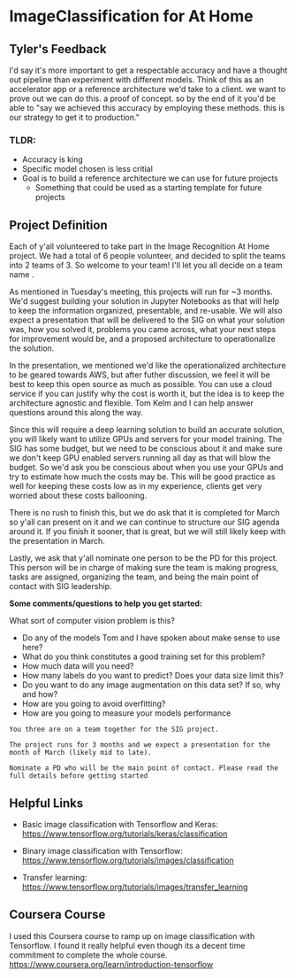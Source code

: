 # ImageClassification for At Home

## Tyler's Feedback
I'd say it's more important to get a respectable accuracy and have a thought out pipeline than experiment with different models. Think of this as an accelerator app or a reference architecture we'd take to a client. we want to prove out we can do this. a proof of concept. so by the end of it you'd be able to "say we achieved this accuracy by employing these methods. this is our strategy to get it to production."

### TLDR:
* Accuracy is king
* Specific model chosen is less critial
* Goal is to build a reference architecture we can use for future projects
  * Something that could be used as a starting template for future projects

## Project Definition
 
Each of y'all volunteered to take part in the Image Recognition At Home project. We had a total of 6 people volunteer, and decided to split the teams into 2 teams of 3. So welcome to your team! I'll let you all decide on a team name .
 
As mentioned in Tuesday's meeting, this projects will run for ~3 months. We'd suggest building your solution in Jupyter Notebooks as that will help to keep the information organized, presentable, and re-usable. We will also expect a presentation that will be delivered to the SIG on what your solution was, how you solved it, problems you came across, what your next steps for improvement would be, and a proposed architecture to operationalize the solution.
 
In the presentation, we mentioned we'd like the operationalized architecture to be geared towards AWS, but after futher discussion, we feel it will be best to keep this open source as much as possible. You can use a cloud service if you can justify why the cost is worth it, but the idea is to keep the architecture agnostic and flexible. Tom Kelm and I can help answer questions around this along the way.
 
Since this will require a deep learning solution to build an accurate solution, you will likely want to utilize GPUs and servers for your model training. The SIG has some budget, but we need to be conscious about it and make sure we don't keep GPU enabled servers running all day as that will blow the budget. So we'd ask you be conscious about when you use your GPUs and try to estimate how much the costs may be. This will be good practice as well for keeping these costs low as in my experience, clients get very worried about these costs ballooning. 
 
There is no rush to finish this, but we do ask that it is completed for March so y'all can present on it and we can continue to structure our SIG agenda around it. If you finish it sooner, that is great, but we will still likely keep with the presentation in March.
 
Lastly, we ask that y'all nominate one person to be the PD for this project. This person will be in charge of making sure the team is making progress, tasks are assigned, organizing the team, and being the main point of contact with SIG leadership.
 
__Some comments/questions to help you get started:__
	
What sort of computer vision problem is this?
* Do any of the models Tom and I have spoken about make sense to use here?
* What do you think constitutes a good training set for this problem?
* How much data will you need?
* How many labels do you want to predict? Does your data size limit this?
* Do you want to do any image augmentation on this data set? If so, why and how?
* How are you going to avoid overfitting?
* How are you going to measure your models performance
 


```
You three are on a team together for the SIG project. 

The project runs for 3 months and we expect a presentation for the month of March (likely mid to late). 

Nominate a PD who will be the main point of contact. Please read the full details before getting started
```

## Helpful Links
* Basic image classification with Tensorflow and Keras: https://www.tensorflow.org/tutorials/keras/classification

* Binary image classification with Tensorflow: https://www.tensorflow.org/tutorials/images/classification

* Transfer learning: https://www.tensorflow.org/tutorials/images/transfer_learning


## Coursera Course
I used this Coursera course to ramp up on image classification with Tensorflow. I found it really helpful even though its a decent time commitment to complete the whole course.
https://www.coursera.org/learn/introduction-tensorflow
